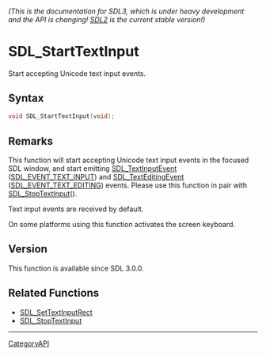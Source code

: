 ###### (This is the documentation for SDL3, which is under heavy development and the API is changing! [SDL2](https://wiki.libsdl.org/SDL2/) is the current stable version!)
# SDL_StartTextInput

Start accepting Unicode text input events.

## Syntax

```c
void SDL_StartTextInput(void);

```

## Remarks

This function will start accepting Unicode text input events in the focused
SDL window, and start emitting [SDL_TextInputEvent](SDL_TextInputEvent)
([SDL_EVENT_TEXT_INPUT](SDL_EVENT_TEXT_INPUT)) and
[SDL_TextEditingEvent](SDL_TextEditingEvent)
([SDL_EVENT_TEXT_EDITING](SDL_EVENT_TEXT_EDITING)) events. Please use this
function in pair with [SDL_StopTextInput](SDL_StopTextInput)().

Text input events are received by default.

On some platforms using this function activates the screen keyboard.

## Version

This function is available since SDL 3.0.0.

## Related Functions

* [SDL_SetTextInputRect](SDL_SetTextInputRect)
* [SDL_StopTextInput](SDL_StopTextInput)

----
[CategoryAPI](CategoryAPI)


